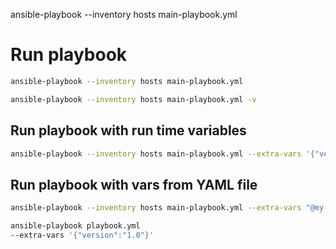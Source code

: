 ansible-playbook --inventory hosts main-playbook.yml

# Run playbook

```bash
ansible-playbook --inventory hosts main-playbook.yml
```

```bash
ansible-playbook --inventory hosts main-playbook.yml -v
```

## Run playbook with run time variables

```bash
ansible-playbook --inventory hosts main-playbook.yml --extra-vars '{"version":"1.0","other_variable":"foo-world"}' 
```

## Run playbook with vars from YAML file

```bash
ansible-playbook --inventory hosts main-playbook.yml --extra-vars "@my-vars.yml"
```

```bash
ansible-playbook playbook.yml 
--extra-vars '{"version":"1.0"}' 
```